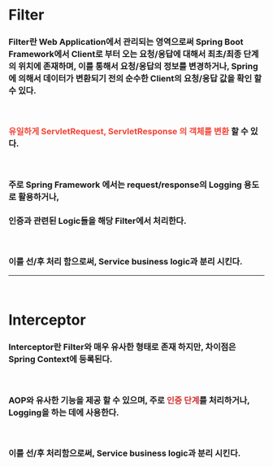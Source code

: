 # Filter

### Filter란 Web Application에서 관리되는 영역으로써 Spring Boot Framework에서 Client로 부터 오는 요청/응답에 대해서 최초/최종 단계의 위치에 존재하며, 이를 통해서 요청/응답의 정보를 변경하거나, Spring에 의해서 데이터가 변환되기 전의 순수한 Client의 요청/응답 값을 확인 할 수 있다.  

<br>

### <span style="color:#F44336">유일하게 ServletRequest, ServletResponse 의 객체를 변환</span> 할 수 있다.

<br>

### 주로 Spring Framework 에서는 request/response의 Logging 용도로 활용하거나,  
### 인증과 관련된 Logic들을 해당 Filter에서 처리한다.

<br>

### 이를 선/후 처리 함으로써, Service business logic과 분리 시킨다.
---
<br>

# Interceptor

### Interceptor란 Filter와 매우 유사한 형태로 존재 하지만, 차이점은 Spring Context에 등록된다.  

<br>

### AOP와 유사한 기능을 제공 할 수 있으며, 주로 <span style="color:#D32F2F">인증 단계</span>를 처리하거나, Logging을 하는 데에 사용한다.  

<br>

### 이를 선/후 처리함으로써, Service business logic과 분리 시킨다.